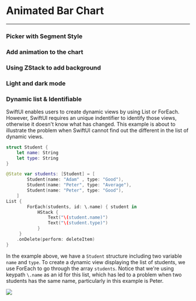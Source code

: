 # Animated Bar Chart
---
### Picker with Segment Style 

### Add animation to the chart

### Using ZStack to add background

### Light and dark mode



### Dynamic list & Identifiable 
SwiftUI enables users to create dynamic views by using List or ForEach. However, SwiftUI requires an unique indentifier to identify those views, otherwise it doesn't know what has changed. This example is about to illustrate the problem when SwiftUI cannot find out the different in the list of dynamic views. 
```swift 
struct Student {
    let name: String
    let type: String
}
```
```swift
@State var students: [Student] = [
        Student(name: "Adam" , type: "Good"),
        Student(name: "Peter", type: "Average"),
        Student(name: "Peter", type: "Good"),
    ]
List {
        ForEach(students, id: \.name) { student in
            HStack {
                Text("\(student.name)")
                Text("\(student.type)")
            }
     }
    .onDelete(perform: deleteItem)
}
```
In the example above, we have a `Student` structure including two variable `name` and `type`. To create a dynamic view displaying the list of students, we use ForEach to go through the array `students`. Notice that we're using keypath `\.name` as an id for this list, which has led to a problem when two students has the same name, particularly in this example is Peter. 

![](screenshot/name1.png)





